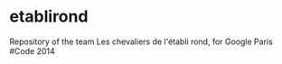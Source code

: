 etablirond
==========

Repository of the team Les chevaliers de l'établi rond, for Google Paris #Code 2014
